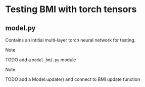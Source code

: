 # Testing BMI with torch tensors

## model.py
Contains an intitial multi-layer torch neural network for testing.

> [!NOTE]
> TODO add a `model_bmi.py` module

> [!NOTE]
> TODO add a Model.update() and connect to BMI update function